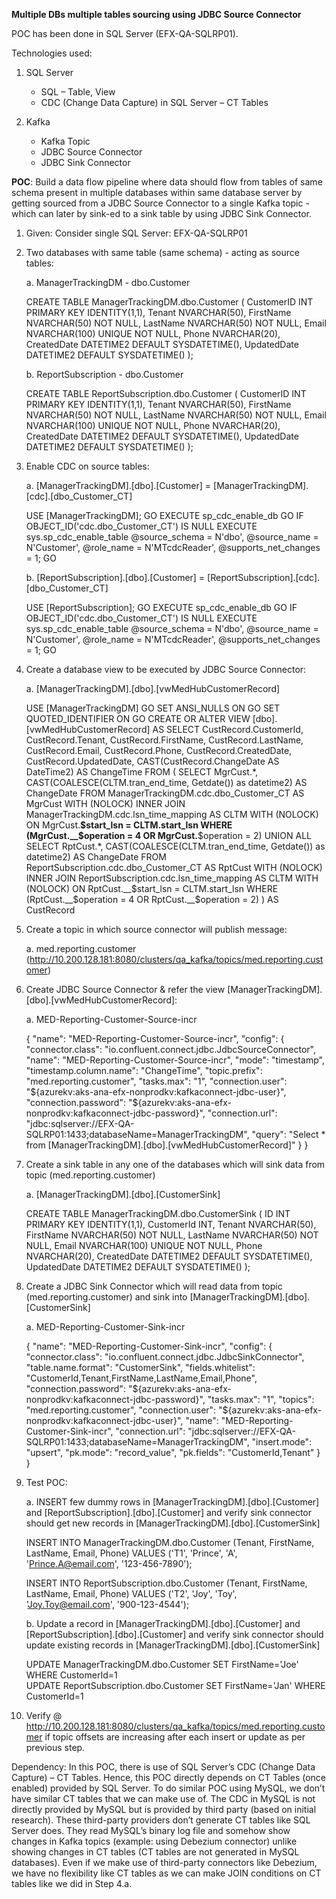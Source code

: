 **Multiple DBs multiple tables sourcing using JDBC Source Connector**

POC has been done in SQL Server (EFX-QA-SQLRP01).

Technologies used:

1.	SQL Server
     * SQL – Table, View
     * CDC (Change Data Capture) in SQL Server – CT Tables
     
2.	Kafka
     * Kafka Topic
     * JDBC Source Connector
     * JDBC Sink Connector

**POC**: Build a data flow pipeline where data should flow from tables of same schema present in multiple databases within same database server by getting sourced from a JDBC Source Connector to a single Kafka topic - which can later by sink-ed to a sink table by using JDBC Sink Connector.

1.	Given: Consider single SQL Server: EFX-QA-SQLRP01
2.	Two databases with same table (same schema) - acting as source tables:

    a.	ManagerTrackingDM - dbo.Customer

    CREATE TABLE ManagerTrackingDM.dbo.Customer (
    CustomerID INT PRIMARY KEY IDENTITY(1,1),
    Tenant NVARCHAR(50),
    FirstName NVARCHAR(50) NOT NULL,
    LastName NVARCHAR(50) NOT NULL,
    Email NVARCHAR(100) UNIQUE NOT NULL,
    Phone NVARCHAR(20),
    CreatedDate DATETIME2 DEFAULT SYSDATETIME(),
    UpdatedDate DATETIME2 DEFAULT SYSDATETIME()
    );

    b.	ReportSubscription - dbo.Customer

    CREATE TABLE ReportSubscription.dbo.Customer (
    CustomerID INT PRIMARY KEY IDENTITY(1,1),
    Tenant NVARCHAR(50),
    FirstName NVARCHAR(50) NOT NULL,
    LastName NVARCHAR(50) NOT NULL,
    Email NVARCHAR(100) UNIQUE NOT NULL,
    Phone NVARCHAR(20),
    CreatedDate DATETIME2 DEFAULT SYSDATETIME(),
    UpdatedDate DATETIME2 DEFAULT SYSDATETIME()
    );

3.	Enable CDC on source tables:

    a.	[ManagerTrackingDM].[dbo].[Customer] = [ManagerTrackingDM].[cdc].[dbo_Customer_CT]

    USE [ManagerTrackingDM];
    GO
    EXECUTE sp_cdc_enable_db
    GO
    IF OBJECT_ID('cdc.dbo_Customer_CT') IS NULL
    EXECUTE sys.sp_cdc_enable_table
    @source_schema = N'dbo',
    @source_name = N'Customer',
    @role_name = N'MTcdcReader',
    @supports_net_changes = 1;
    GO

    b.	[ReportSubscription].[dbo].[Customer] = [ReportSubscription].[cdc].[dbo_Customer_CT]

    USE [ReportSubscription];
    GO
    EXECUTE sp_cdc_enable_db
    GO
    IF OBJECT_ID('cdc.dbo_Customer_CT') IS NULL
    EXECUTE sys.sp_cdc_enable_table
    @source_schema = N'dbo',
    @source_name = N'Customer',
    @role_name = N'MTcdcReader',
    @supports_net_changes = 1;
    GO

4.	Create a database view to be executed by JDBC Source Connector:

    a.	[ManagerTrackingDM].[dbo].[vwMedHubCustomerRecord]

    USE [ManagerTrackingDM]
    GO
    SET ANSI_NULLS ON
    GO
    SET QUOTED_IDENTIFIER ON
    GO
    CREATE OR ALTER VIEW [dbo].[vwMedHubCustomerRecord] AS
    SELECT
    CustRecord.CustomerId, 
    CustRecord.Tenant,
    CustRecord.FirstName,
    CustRecord.LastName,
    CustRecord.Email,
    CustRecord.Phone,
    CustRecord.CreatedDate,
    CustRecord.UpdatedDate,
    CAST(CustRecord.ChangeDate AS DateTime2) AS ChangeTime
    FROM
    (
    SELECT MgrCust.*, CAST(COALESCE(CLTM.tran_end_time, Getdate()) as datetime2) AS ChangeDate
    FROM ManagerTrackingDM.cdc.dbo_Customer_CT AS MgrCust WITH (NOLOCK)
    INNER JOIN
    ManagerTrackingDM.cdc.lsn_time_mapping AS CLTM WITH (NOLOCK)
    ON MgrCust.__$start_lsn = CLTM.start_lsn
    WHERE (MgrCust.__$operation = 4 OR MgrCust.__$operation = 2)
    UNION ALL
    SELECT RptCust.*, CAST(COALESCE(CLTM.tran_end_time, Getdate()) as datetime2) AS ChangeDate
    FROM ReportSubscription.cdc.dbo_Customer_CT AS RptCust WITH (NOLOCK)
    INNER JOIN
    ReportSubscription.cdc.lsn_time_mapping AS CLTM WITH (NOLOCK)
    ON RptCust.__$start_lsn = CLTM.start_lsn
    WHERE (RptCust.__$operation = 4 OR RptCust.__$operation = 2)
    ) AS CustRecord

5.	Create a topic in which source connector will publish message:

    a.	med.reporting.customer (http://10.200.128.181:8080/clusters/qa_kafka/topics/med.reporting.customer)

6.	Create JDBC Source Connector & refer the view [ManagerTrackingDM].[dbo].[vwMedHubCustomerRecord]:

    a.	MED-Reporting-Customer-Source-incr

    {
              "name": "MED-Reporting-Customer-Source-incr",
              "config": {
                             "connector.class": "io.confluent.connect.jdbc.JdbcSourceConnector",
                             "name": "MED-Reporting-Customer-Source-incr",
                             "mode": "timestamp",
                             "timestamp.column.name": "ChangeTime",
                             "topic.prefix": "med.reporting.customer",
                             "tasks.max": "1",
                             "connection.user": "${azurekv:aks-ana-efx-nonprodkv:kafkaconnect-jdbc-user}",
                             "connection.password": "${azurekv:aks-ana-efx-nonprodkv:kafkaconnect-jdbc-password}",
                             "connection.url": "jdbc:sqlserver://EFX-QA-SQLRP01:1433;databaseName=ManagerTrackingDM",
                             "query": "Select * from [ManagerTrackingDM].[dbo].[vwMedHubCustomerRecord]"
              }
    }

7.	Create a sink table in any one of the databases which will sink data from topic (med.reporting.customer)

    a.	[ManagerTrackingDM].[dbo].[CustomerSink]

    CREATE TABLE ManagerTrackingDM.dbo.CustomerSink (
    ID INT PRIMARY KEY IDENTITY(1,1),
    CustomerId INT,
    Tenant NVARCHAR(50),
    FirstName NVARCHAR(50) NOT NULL,
    LastName NVARCHAR(50) NOT NULL,
    Email NVARCHAR(100) UNIQUE NOT NULL,
    Phone NVARCHAR(20),
    CreatedDate DATETIME2 DEFAULT SYSDATETIME(),
    UpdatedDate DATETIME2 DEFAULT SYSDATETIME()
    );

8.	Create a JDBC Sink Connector which will read data from topic (med.reporting.customer) and sink into [ManagerTrackingDM].[dbo].[CustomerSink]

    a.	MED-Reporting-Customer-Sink-incr

    {
              "name": "MED-Reporting-Customer-Sink-incr",
              "config": {
                             "connector.class": "io.confluent.connect.jdbc.JdbcSinkConnector",
                             "table.name.format": "CustomerSink",
                             "fields.whitelist": "CustomerId,Tenant,FirstName,LastName,Email,Phone",
                             "connection.password": "${azurekv:aks-ana-efx-nonprodkv:kafkaconnect-jdbc-password}",
                             "tasks.max": "1",
                             "topics": "med.reporting.customer",
                             "connection.user": "${azurekv:aks-ana-efx-nonprodkv:kafkaconnect-jdbc-user}",
                             "name": "MED-Reporting-Customer-Sink-incr",
                             "connection.url": "jdbc:sqlserver://EFX-QA-SQLRP01:1433;databaseName=ManagerTrackingDM",
                             "insert.mode": "upsert",
                             "pk.mode": "record_value",
                             "pk.fields": "CustomerId,Tenant"
              }
    }

9.	Test POC:

    a.	INSERT few dummy rows in [ManagerTrackingDM].[dbo].[Customer] and [ReportSubscription].[dbo].[Customer] and verify sink connector should get new records in [ManagerTrackingDM].[dbo].[CustomerSink]

    INSERT INTO ManagerTrackingDM.dbo.Customer (Tenant, FirstName, LastName, Email, Phone) 
    VALUES ('T1', 'Prince', 'A', 'Prince.A@email.com', '123-456-7890');

    INSERT INTO ReportSubscription.dbo.Customer (Tenant, FirstName, LastName, Email, Phone) 
    VALUES ('T2', 'Joy', 'Toy', 'Joy.Toy@email.com', '900-123-4544');

    b.	Update a record in [ManagerTrackingDM].[dbo].[Customer] and [ReportSubscription].[dbo].[Customer] and verify sink connector should update existing records in [ManagerTrackingDM].[dbo].[CustomerSink]

    UPDATE ManagerTrackingDM.dbo.Customer SET FirstName='Joe' WHERE CustomerId=1        
    UPDATE ReportSubscription.dbo.Customer SET FirstName='Jan' WHERE CustomerId=1

10.	Verify @ http://10.200.128.181:8080/clusters/qa_kafka/topics/med.reporting.customer if topic offsets are increasing after each insert or update as per previous step.


Dependency:
In this POC, there is use of SQL Server’s CDC (Change Data Capture) – CT Tables. Hence, this POC directly depends on CT Tables (once enabled) provided by SQL Server. To do similar POC using MySQL, we don’t have similar CT tables that we can make use of. The CDC in MySQL is not directly provided by MySQL but is provided by third party (based on initial research). These third-party providers don’t generate CT tables like SQL Server does. They read MySQL’s binary log file and somehow show changes in Kafka topics (example: using Debezium connector) unlike showing changes in CT tables (CT tables are not generated in MySQL databases). Even if we make use of third-party connectors like Debezium, we have no flexibility like CT tables as we can make JOIN conditions on CT tables like we did in Step 4.a.

